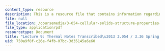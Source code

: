 ```yaml
---
content_type: resource
description: This is a resource file that contains information regarding lecture 9.
file: null
file_location: /coursemedia/3-054-cellular-solids-structure-properties-and-applications-spring-2015/750a9f8fc26ef4fb07bc3d35145a6e60_MIT3_054S15_L9_thrml_trans.pdf
file_type: application/pdf
resourcetype: Document
title: "Lecture 9: Thermal Notes Transcribed\u2013 3.054 / 3.36 Spring 2015"
uid: 750a9f8f-c26e-f4fb-07bc-3d35145a6e60
---
```

